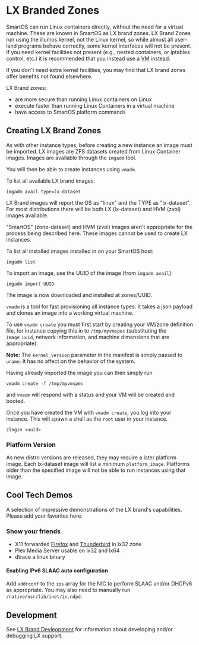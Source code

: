 # LX Branded Zones

SmartOS can run Linux containers directly, without the need for a virtual
machine. These are known in SmartOS as LX brand zones. LX Brand Zones run using
the illumos kernel, not the Linux kernel, so while almost all user-land programs
behave correctly, some kernel interfaces will not be present. If you need
kernel facilities not present (e.g., nested containers, or iptables control,
etc.) it is recommended that you instead use a [VM](how-to-create-an-hvm-zone)
instead.

If you don't need extra kernel facilities, you may find that LX brand zones
offer benefits not found elsewhere.

LX Brand zones:

* are more secure than running Linux containers on Linux
* execute faster than running Linux Containers in a virtual machine
* have access to SmartOS platform commands

## Creating LX Brand Zones

As with other instance types, before creating a new instance an image must be
imported. LX images are ZFS datasets created from Linux Container images.
Images are available through the `imgadm` tool.

You will then be able to create instances using `vmadm`.

To list all available LX brand images:

    imgadm avail type=lx-dataset

LX Brand images will report the OS as "linux" and the TYPE as "lx-dataset".
For most distributions there will be both LX (lx-dataset) and HVM (zvol) images
available.

"SmartOS" (zone-dataset) and HVM (zvol) images aren't appropriate for the
process being described here. These images cannot be used to create LX
instances.

To list all installed images installed in on your SmartOS host:

    imgadm list

To import an image, use the UUID of the image (from `imgadm avail`):

    imgadm import UUID

The image is now downloaded and installed at zones/UUID.

`vmadm` is a tool for fast provisioning all instance types. It
takes a json payload and clones an image into a working virtual machine.

To use `vmadm create` you must first start by creating your VM/zone
definition file, for instance copying this in to `/tmp/myvmspec`
(substituting the `image_uuid`, network information, and machine
dimensions that are appropriate):

<!-- markdownlint-disable no-inline-html -->
<script src="https://tritondatacenter.github.io/emgithub/embed-v2.js?target=https%3A%2F%2Fgithub.com%2Fbahamat%2Fsmartos-flair%2Fblob%2Fmaster%2Ftemplates%2Fdebian-lx.json&style=default&type=code&showBorder=on&showLineNumbers=on&showFileMeta=on&showCopy=on"></script>
<!-- markdownlint-enable no-inline-html -->

**Note:** The `kernel_version` parameter in the manifest is simply passed to
`uname`. It has no affect on the behavior of the system.

Having already imported the image you can then simply run

    vmadm create -f /tmp/myvmspec

and `vmadm` will respond with a status and your VM will be created and
booted.

Once you have created the VM with `vmadm create`, you log into your instance.
This will spawn a shell as the `root` user in your instance.

    zlogin <uuid>

### Platform Version

As new distro versions are released, they may require a later platform image.
Each lx-dataset image will list a minimum `platform_image`. Platforms older
than the specified image will not be able to run instances using that image.

## Cool Tech Demos

A selection of impressive demonstrations of the LX brand's capabilities.
Please add your favorites here.

### Show your friends

* X11 forwarded [Firefox](http://i.imgur.com/SkHLlxs.png) and
  [Thunderbird](http://i.imgur.com/hd0Spyc.png) in lx32 zone
* Plex Media Server usable on lx32 and lx64
* dtrace a linux binary
<!--
* [Video of docker in Triton](https://www.tritondatacenter.com/developers/videos/docker-and-the-future-of-containers-in-production)
-->

#### Enabling IPv6 SLAAC auto configuration

Add `addrconf` to the `ips` array for the NIC to perform SLAAC and/or
DHCPv6 as appropriate. You may also need to manually run
`/native/usr/lib/inet/in.ndpd`.

## Development

See [LX Brand Devleopment](lx-dev.md) for information about developing and/or
debugging LX support.
